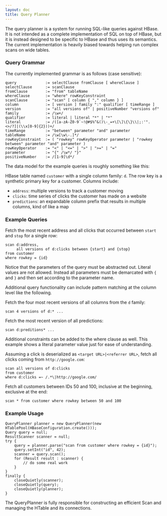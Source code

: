 ```yaml
---
layout: doc
title: Query Planner
---
```


The query planner is a system for running SQL-like queries against HBase.  It is not intended as a complete implementation
of SQL on top of HBase, but it is instead designed to be specific to HBase and thus uses its semantics.  The current
implementation is heavily biased towards helping run complex scans on wide tables.

### Query Grammar

The currently implemented grammar is as follows (case sensitive):

    query             := selectClause fromClause [ whereClause ]
    selectClause      := scanClause
    fromClause        := "from" tableName
    whereClause       := "where" rowKeyConstraint
    scanClause        := "scan" [ column { "," column } ]
    column            := [ version ] family ":" qualifier [ timeRange ]
    version           := "all versions of" | positiveNumber "versions of"
    family            := /\w+/
    qualifier         := literal | literal "*" | "*"
    literal           := /([a-zA-Z0-9`~!@#$%^&()\-_=+\[\]\{\}\\|;:'".<>/?]|(\\x[0-9]{2}))+/
    timeRange         := "between" parameter "and" parameter
    tableName         := /\w[\w\-.]*/
    rowKeyConstraint  := ( "rowkey" rowKeyOperator parameter | "rowkey between" parameter "and" parameter )
    rowKeyOperator    := "<" | "<=" | ">" | ">=" | "="
    parameter         := "{" /\w*/ "}"
    positiveNumber    := /[1-9]\d*/


The data model for the example queries is roughly something like this:

HBase table named `customer` with a single column family: `d`.  The row key is a synthetic primary key for a customer.
Columns include:

* `address`: multiple versions to track a customer moving
* `clicks`: time series of clicks the customer has made on a website
* `predictions`: an expandable column prefix that results in multiple columns, kind of like a map

### Example Queries

Fetch the most recent address and all clicks that occurred between `start` and `stop` for a single row:

    scan d:address,
         all versions of d:clicks between {start} and {stop}
    from customer
    where rowkey = {id}

Notice that the parameters of the query must be abstracted out.  Literal values are not allowed.  Instead all parameters
must be demarcated with `{` and `}` and then set according to the parameter name.

Additional query functionality can include pattern matching at the column level like the following.

Fetch the four most recent versions of all columns from the `d` family:

    scan 4 versions of d:* ...

Fetch the most recent version of all predictions:

    scan d:preditions* ...

Additional constraints can be added to the where clause as well.  This example shows a literal parameter value just
for ease of understanding.

Assuming a click is deserialized as `<target URL>|<referrer URL>`, fetch all clicks coming from `http://google.com`:

    scan all versions of d:clicks
    from customer
    where d:clicks =~ /.*\|http://google.com/

Fetch all customers between IDs 50 and 100, inclusive at the beginning, exclusive at the end:

    scan * from customer where rowkey between 50 and 100

### Example Usage

    QueryPlanner planner = new QueryPlanner(new HTablePool(HBaseConfiguration.create()));
    Query query = null;
    ResultScanner scanner = null;
    try {
        query = planner.parse("scan from customer where rowkey = {id}");
        query.setInt("id", 42);
        scanner = query.scan();
        for (Result result : scanner) {
            // do some real work
        }
    }
    finally {
        closeQuietly(scanner);
        closeQuietly(query);
        closeQuietly(planner);
    }

The QueryPlanner is fully responsible for constructing an efficient Scan and managing the HTable and its connections.

